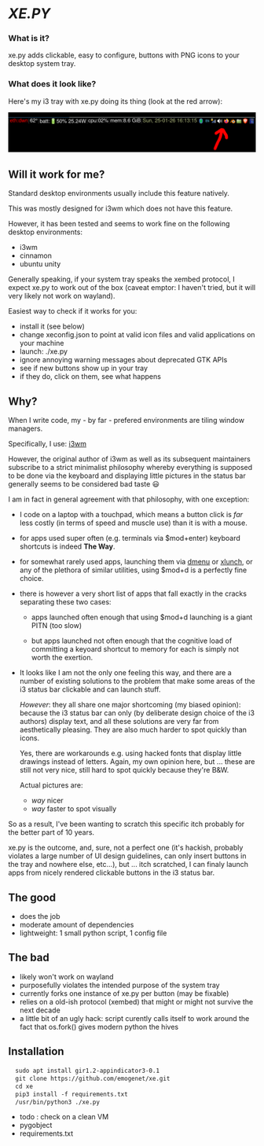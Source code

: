 # ***XE.PY*** #

### **What is it?** ###

xe.py adds clickable, easy to configure, buttons with PNG icons
to your desktop system tray.

### **What does it look like?** ###

Here's my i3 tray with xe.py doing its thing (look at the red arrow):

![](bar.png "i3bar with xe.py")


## **Will it work for me?** ##

Standard desktop environments usually include this feature natively.

This was mostly designed for i3wm which does not have this feature.

However, it has been tested and seems to work fine on the following desktop
environments:

  - i3wm
  - cinnamon
  - ubuntu unity

Generally speaking, if your system tray speaks the xembed protocol, I expect
xe.py to work out of the box (caveat emptor: I haven't tried, but it will
very likely not work on wayland).

Easiest way to check if it works for you:

  - install it (see below)
  - change xeconfig.json to point at valid icon files and valid applications
    on your machine
  - launch: ./xe.py
  - ignore annoying warning messages about deprecated GTK APIs
  - see if new buttons show up in your tray
  - if they do, click on them, see what happens

## **Why?** ##

  When I write code, my - by far - prefered environments are tiling window managers.

  Specifically, I use: [i3wm](https://i3wm.org/)

  However, the original author of i3wm as well as its subsequent maintainers
  subscribe to a strict minimalist philosophy whereby everything is supposed
  to be done via the keyboard and displaying little pictures in the status bar
  generally seems to be considered bad taste 😃

  I am in fact in general agreement with that philosophy, with one exception:

  - I code on a laptop with a touchpad, which means a button click is *far*
    less costly (in terms of speed and muscle use) than it is with a mouse.

  - for apps used super often (e.g. terminals via $mod+enter) keyboard
    shortcuts is indeed **The Way**.

  - for somewhat rarely used apps, launching them via
    [dmenu](https://tools.suckless.org/dmenu/) or
    [xlunch](https://xlunch.org/), or any of the plethora of similar
    utilities, using $mod+d is a perfectly fine choice.

  - there is however a very short list of apps that fall exactly in the
    cracks separating these two cases:

     - apps launched often enough that using $mod+d launching is a giant
       PITN (too slow)

     - but apps launched not often enough that the cognitive load of
       committing a keyoard shortcut to memory for each is simply not
       worth the exertion.

  - It looks like I am not the only one feeling this way, and there are a
    number of existing solutions to the problem that make some areas of the
    i3 status bar clickable and can launch stuff.

    *However*: they all share one major shortcoming (my biased opinion):
    because the i3 status bar can only (by deliberate design choice of the
    i3 authors) display text, and all these solutions are very far from
    aesthetically pleasing. They are also much harder to spot quickly
    than icons.

    Yes, there are workarounds e.g. using hacked fonts that display little
    drawings instead of letters. Again, my own opinion here, but ... these
    are still not very nice, still hard to spot quickly because they're B&W.

    Actual pictures are:
      - *way* nicer
      - *way* faster to spot visually

  So as a result, I've been wanting to scratch this specific itch probably
  for the better part of 10 years.

  xe.py is the outcome, and, sure, not a perfect one (it's hackish, probably
  violates a large number of UI design guidelines, can only insert buttons in
  the tray and nowhere else, etc...), but ... itch scratched, I can finaly
  launch apps from nicely rendered clickable buttons in the i3 status bar.

## **The good** ##

  - does the job
  - moderate amount of dependencies
  - lightweight: 1 small python script, 1 config file

## **The bad** ##

  - likely won't work on wayland
  - purposefully violates the intended purpose of the system tray
  - currently forks one instance of xe.py per button (may be fixable)
  - relies on a old-ish protocol (xembed) that might or might not survive the next decade
  - a little bit of an ugly hack: script curently calls itself to work around the fact that
    os.fork() gives modern python the hives

## **Installation** ##

~~~
  sudo apt install gir1.2-appindicator3-0.1
  git clone https://github.com/emogenet/xe.git
  cd xe
  pip3 install -f requirements.txt
  /usr/bin/python3 ./xe.py
~~~

  - todo : check on a clean VM
  - pygobject
  - requirements.txt

